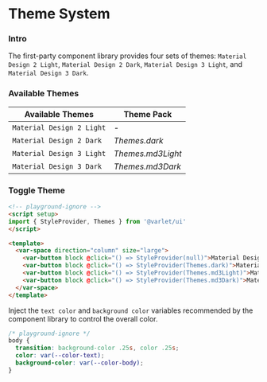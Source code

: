 # Theme System

### Intro

The first-party component library provides four sets of themes: `Material Design 2 Light`, `Material Design 2 Dark`, `Material Design 3 Light`, and `Material Design 3 Dark`.

### Available Themes

| Available Themes | Theme Pack |
| --- | --- |
| `Material Design 2 Light` | _-_ |
| `Material Design 2 Dark` | _Themes.dark_ |
| `Material Design 3 Light` | _Themes.md3Light_ |
| `Material Design 3 Dark` | _Themes.md3Dark_ |

### Toggle Theme

```html
<!-- playground-ignore -->
<script setup>
import { StyleProvider, Themes } from '@varlet/ui'
</script>

<template>
  <var-space direction="column" size="large">
    <var-button block @click="() => StyleProvider(null)">Material Design 2 Light</var-button>
    <var-button block @click="() => StyleProvider(Themes.dark)">Material Design 2 Dark</var-button>
    <var-button block @click="() => StyleProvider(Themes.md3Light)">Material Design 3 Light</var-button>
    <var-button block @click="() => StyleProvider(Themes.md3Dark)">Material Design 3 Dark</var-button>
  </var-space>
</template>
```

Inject the `text color` and `background color` variables recommended by the component library to control the overall color.

```css
/* playground-ignore */
body {
  transition: background-color .25s, color .25s;
  color: var(--color-text);
  background-color: var(--color-body);
}
```
